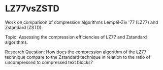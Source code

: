 # LZ77vsZSTD
Work on comparison of compression algorithms Lempel-Ziv '77 (LZ77) and Zstandard (ZSTD).

Topic: Assessing the compression efficiencies of LZ77 and Zstandard algorithms.

Research Question: How does the compression algorithm of the LZ77 technique compare to the Zstandard technique in relation to the ratio of uncompressed to compressed text blocks?

